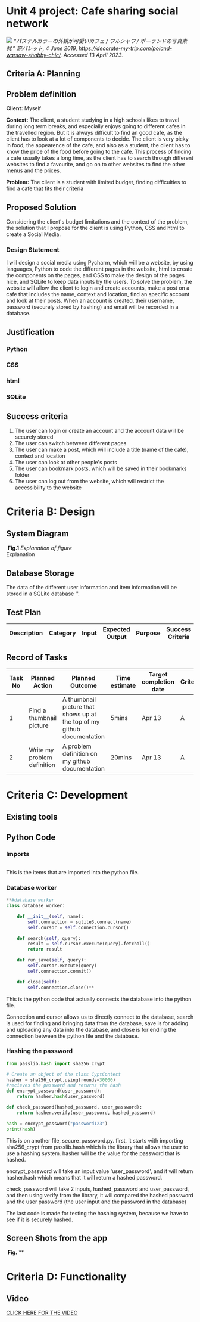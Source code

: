 # Unit 4 project: Cafe sharing social network

![](https://github.com/MeisaChi/Unit4_repo/blob/main/Screenshots/thumbnail.jpeg)
*“パステルカラーの外観が可愛いカフェ / ワルシャワ / ポーランドの写真素材.” 旅パレット, 4 June 2019, https://decorate-my-trip.com/poland-warsaw-shabby-chic/. Accessed 13 April 2023.*


## Criteria A: Planning

## Problem definition
**Client:** Myself

**Context:** The client, a student studying in a high schools likes to travel during long term breaks, and especially enjoys going to different cafes in the travelled region. But it is always difficult to find an good cafe, as the client has to look at a lot of components to decide. The client is very picky in food, the appearence of the cafe, and also as a student, the client has to know the price of the food before going to the cafe. This process of finding a cafe usually takes a long time, as the client has to search through different websites to find a favourite, and go on to other websites to find the other menus and the prices. 

**Problem:** The client is a student with limited budget, finding difficulties to find a cafe that fits their criteria

## Proposed Solution

Considering the client's budget limitations and the context of the problem, the solution that I propose for the client is using Python, CSS and html to create a Social Media.

### Design Statement
I will design a social media using Pycharm, which will be a website, by using languages, Python to code the different pages in the website, html to create the components on the pages, and CSS to make the design of the pages nice, and SQLite to keep data inputs by the users. To solve the problem, the website will allow the client to login and create accounts, make a post on a cafe that includes the name, context and location, find an specific account and look at their posts. When an account is created, their username, password (securely stored by hashing) and email will be recorded in a database. 

## Justification

### Python

### CSS

### html

### SQLite

[^1]:
[^2]: 

## Success criteria
1. The user can login or create an account and the account data will be securely stored
2. The user can switch between different pages
3. The user can make a post, which will include a title (name of the cafe), context and location
4. The user can look at other people's posts
5. The user can bookmark posts, which will be saved in their bookmarks folder
6. The user can log out from the website, which will restrict the accessibility to the website

# Criteria B: Design

## System Diagram
![]()
**Fig.1** *Explanation of figure*  
Explanation

## Database Storage 
The data of the different user information and item information will be stored in a SQLite database ''.  

## Test Plan
| Description | Category | Input | Expected Output | Purpose | Success Criteria |
|-|-|-|-|-|-|


## Record of Tasks
| Task No | Planned Action | Planned Outcome | Time estimate | Target completion date | Criterion |
|-|-|-|-|-|-|
| 1 | Find a thumbnail picture | A thumbnail picture that shows up at the top of my github documentation | 5mins | Apr 13 | A |
| 2 | Write my problem definition | A problem definition on my github documentation | 20mins | Apr 13 | A |

# Criteria C: Development
## Existing tools

## Python Code

### Imports

```.py
```
This is the items that are imported into the python file.


### Database worker
```.py
**#database worker
class database_worker:

    def __init__(self, name):
        self.connection = sqlite3.connect(name)
        self.cursor = self.connection.cursor()

    def search(self, query):
        result = self.cursor.execute(query).fetchall()
        return result

    def run_save(self, query):
        self.cursor.execute(query)
        self.connection.commit()

    def close(self):
        self.connection.close()**
```
This is the python code that actually connects the database into the python file. 

Connection and cursor allows us to directly connect to the database, search is used for finding and bringing data from the database, save is for adding and uploading any data into the database, and close is for ending the connection between the python file and the database.

### Hashing the password
```.py
from passlib.hash import sha256_crypt

# Create an object of the class CyptContect
hasher = sha256_crypt.using(rounds=30000)
#recieves the password and returns the hash
def encrypt_password(user_password):
    return hasher.hash(user_password)

def check_password(hashed_password, user_password):
    return hasher.verify(user_password, hashed_password)

hash = encrypt_password("password123")
print(hash)
```
This is on another file, secure_password.py. first, it starts with importing sha256_crypt from passlib.hash which is the library that allows the user to use a hashing system. hasher will be the value for the password that is hashed. 

encrypt_password will take an input value 'user_password', and it will return hasher.hash which means that it will return a hashed password.

check_password will take 2 inputs, hashed_password and user_password, and then using verify from the library, it will compared the hashed password and the user password (the user input and the password in the database)

The last code is made for testing the hashing system, because we have to see if it is securely hashed.

## Screen Shots from the app
![]()
**Fig.**
**


# Criteria D: Functionality
## Video
[CLICK HERE FOR THE VIDEO]()
